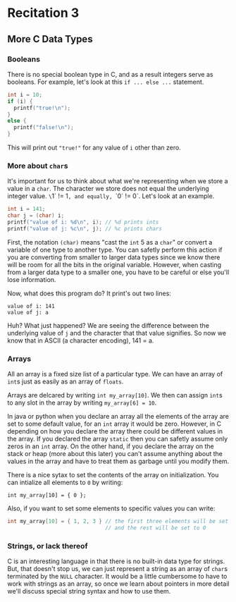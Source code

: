 # Recitation 3 #

## More C Data Types ##

### Booleans ###

There is no special boolean type in C, and as a result integers serve as booleans. For example, let's look at this `if ... else ...` statement.

```c
int i = 10;
if (i) {
  printf("true!\n");
}
else {
  printf("false!\n");
}
```

This will print out `"true!"` for any value of `i` other than zero.

### More about `char`s ###

It's important for us to think about what we're representing when we store a value in a `char`. The character we store does not equal the underlying integer value. `\`1\` != 1`, and equally, `\`0\` != 0`. Let's look at an example.

```c
int i = 141;
char j = (char) i;
printf("value of i: %d\n", i); // %d prints ints
printf("value of j: %c\n", j); // %c prints chars
```

First, the notation `(char)` means "cast the `int` 5 as a `char`" or convert a variable of one type to another type. You can safetly perform this action if you are converting from smaller to larger data types since we know there will be room for all the bits in the original variable. However, when casting from a larger data type to a smaller one, you have to be careful or else you'll lose information.

Now, what does this program do? It print's out two lines:

    value of i: 141
    value of j: a

Huh? What just happened? We are seeing the difference between the underlying value of `j` and the character that that value signifies. So now we know that in ASCII (a character encoding), 141 = a.

### Arrays ###

All an array is a fixed size list of a particular type. We can have an array of `int`s just as easily as an array of `floats`.

Arrays are delcared by writing `int my_array[10]`. We then can assign `int`s to any slot in the array by writing `my_array[6] = 10`.

In java or python when you declare an array all the elements of the array are set to some default value, for an `int` array it would be zero. However, in C depending on how you declare the array there could be different values in the array. If you declared the array `static` then you can safetly assume only zeros in an `int` array. On the other hand, if you declare the array on the stack or heap (more about this later) you can't assume anything about the values in the array and have to treat them as garbage until you modify them.

There is a nice sytax to set the contents of the array on initialization. You can intialize all elements to `0` by writing:

    int my_array[10] = { 0 };

Also, if you want to set some elements to specific values you can write:

```c
int my_array[10] = { 1, 2, 3 } // the first three elements will be set to 1, 2, 3 respectively
                               // and the rest will be set to 0 
```

### Strings, or lack thereof ###

C is an interesting language in that there is no built-in data type for strings. But, that doesn't stop us, we can just represent a string as an array of `char`s terminated by the `NULL` character. It would be a little cumbersome to have to work with strings as an array, so once we learn about pointers in more detail we'll discuss special string syntax and how to use them.
